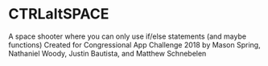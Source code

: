 # CTRLaltSPACE
A space shooter where you can only use if/else statements (and maybe functions)
Created for Congressional App Challenge 2018 by Mason Spring, Nathaniel Woody, Justin Bautista, and Matthew Schnebelen
